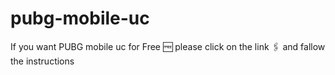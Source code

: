 # pubg-mobile-uc
If you want PUBG mobile uc for Free 🆓 please click on the link 🖇️ and fallow the instructions 
